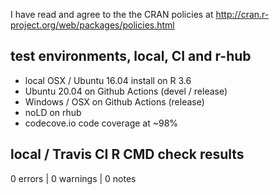 I have read and agree to the the CRAN policies at
http://cran.r-project.org/web/packages/policies.html

## test environments, local, CI and r-hub

- local OSX / Ubuntu 16.04 install on R 3.6
- Ubuntu 20.04 on Github Actions (devel / release)
- Windows / OSX on Github Actions (release)
- noLD on rhub
- codecove.io code coverage at ~98%

## local / Travis CI R CMD check results

0 errors | 0 warnings | 0 notes